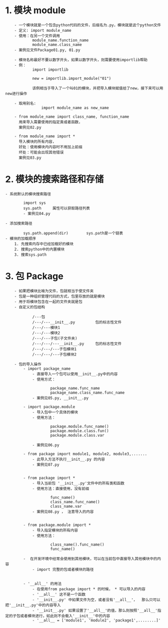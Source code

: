 # 1. 模块 module 
		- 一个模块就是一个包含python代码的文件，后缀名为.py，模块就是这个python文件
 		- 定义: import module_name
		- 使用：在另一个文件调用	
				module_name.function_name
 				module_name.class_name
 		- 案例见文件Package01.py, 01.py

 		- 模块名称最好不要以数字开头，如果以数字开头，则需要使用importlib帮助
 		- 例： 
 				import importlib 	

 				new = importlib.import_module("01")

 				该例相当于导入了一个叫01的模块，并把导入模块赋值给了new，接下来可以用new进行操作

 		- 取用别名:	
 					import module_name as new_name

 		- from module_name import class_name, function_name
 		  用来导入需要使用的指定类或者函数， 
 		  案例见02.py

 		- from module_name import *  
 		  导入模块的所有内容，
 		  好处：使用模块内内容时不用加上前缀
 		  坏处：可能会出现其他错误
 		  案例见03.py
# 2. 模块的搜索路径和存储
	- 系统默认的模块搜索路径

			import sys
			sys.path     属性可以获取路径列表
			- 案例见04.py

	- 添加搜索路径

			sys.path.append(dir)		sys.path是一个链表
	- 模块的加载顺序
		1. 先搜索内存中已经加载好的模块
		2. 搜索python中的内置模块
		3. 搜索sys.path

# 3. 包 Package
		- 如果把模块比喻为文件，包就相当于使文件夹
		- 包是一种组织管理代码的方式，包里存放的就是模块
		- 用于将模块包含在一起的文件夹就是包
		- 自定义的包结构

				/---包
				/---/---__init__.py 		包的标志性文件	
				/---/---模块1
				/---/---模块2
				/---/---子包(子文件夹)
				/---/---/---__init__.py   	包的标志性文件
				/---/---/---子包模块1
				/---/---/---子包模块2

		- 包的导入操作
			- import package_name
				- 直接导入一个包可以使用__init__.py中的内容
				- 使用方式：

						package_name.func_name
						package_name.class_name.func_name
				- 案例见05.py, __init__.py

			- import package.module
				- 导入包中一个具体的模块
				- 使用方法：

						package.module.func_name()
						package.module.class.fun()
						package.module.class.var

				- 案例见06.py

			- from package import module1, module2, module3,.......
				- 此导入方法不执行__init__.py 的内容
				- 案例见07.py


			- from package import *
				- 导入当前包 '__init__.py'文件中的所有类和函数
				- 使用方法：直接使用，没有前缀

						func_name()
						class_name.func_name()
						class_name.var
				- 案例见08.py ， 注意导入的内容


			- from package.module import *
				- 导入指定模块的所有内容
				- 使用方法：

						class_name().func_name()
						func_name()

			-  在开发环境中经常会使用到其他模块，可以在当前包中直接导入其他模块中的内容
				- import 完整的包或者模块的路径


			- '__all__' 的用法
				- 在使用from package import * 的时候， * 可以导入的内容
				- '__all__' 这不是一个函数
				- '__init__.py' 中如果文件为空，或者没有'__all__'，  那么只可以把'__init__.py'中的内容导入 
				- '__init__.py' 如果设置了'__all__'的值，那么则按照'__all__'指定的子包或者模块进行，如此则不会载入'__init__'中的内容
				- '__all__ = ['module1', 'module2', 'package1',........]'

